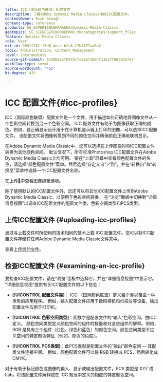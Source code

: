 ```yaml
---
title: ICC（国际颜色联盟）配置文件
description: 了解Adobe Dynamic Media Classic中的ICC配置文件。
contentOwner: Rick Brough
content-type: reference
products: SG_EXPERIENCEMANAGER/Dynamic-Media-Classic
geptopics: SG_SCENESEVENONDEMAND_PK/categories/support_files
feature: Dynamic Media Classic
role: User
exl-id: 989f2761-f5d0-4ece-b2a6-f7b4577aa8a2
topic: Administration, Content Management
level: Intermediate
source-git-commit: 5140b62c76970cfcee271664f11b1ff605625fe7
workflow-type: tm+mt
source-wordcount: '452'
ht-degree: 41%

---
```


# ICC 配置文件{#icc-profiles}

ICC（国际颜色联盟）配置文件是一个文件，用于描述如何正确地将图像文件从一个色彩空间转换到另一个色彩空间。 ICC 配置文件有助于为图像获取正确的颜色。例如，要正确显示设计用于在计算机显示器上打印的图像，可以选择ICC配置文件。 该配置文件将图像转换到不同的颜色空间并确保颜色正确地联机显示。

在Adobe Dynamic Media Classic中，您可以选择在上传图像时将ICC配置文件转换为其他颜色空间。 默认情况下，所有标准Photoshop ICC配置文件在Adobe Dynamic Media Classic上均可用。 要在“上载”屏幕中查看颜色配置文件的名称，请选择“颜色配置文件”菜单。然后选择“自定义自”>“到”，并在“转换自”和“转换至”菜单中选择一个ICC配置文件名称。

在上传[&#128279;](image-editing-options-upload.md#image-editing-options-at-upload)中查看图像编辑选项。

除了使用默认的ICC配置文件外，您还可以将其他ICC配置文件上传到Adobe Dynamic Media Classic，以便用于色彩空间转换。 在“浏览”面板中切换到“详细信息视图”以调查ICC配置文件的配置文件类、色彩空间类型和PCS类型。

## 上传ICC配置文件 {#uploading-icc-profiles}

通过与上载文件时所使用的技术相同的技术上载 ICC 配置文件。您可以将ICC配置文件存储在任何Adobe Dynamic Media Classic文件夹中。

查看[上传您的文件](uploading-files.md#uploading_your_files)。

## 检查ICC配置文件 {#examining-an-icc-profile}

要检查ICC配置文件，请在“浏览”面板中选择它，并在“详细信息视图”中显示它。 “详细信息视图”提供有关ICC配置文件的以下信息：

* **[!UICONTROL 配置文件类]**： ICC （国际颜色联盟）定义每个类以覆盖一种类型的应用程序。 例如，输入配置文件应用于数码相机和扫描仪等设备，输出配置文件应用于打印机。

* **[!UICONTROL 色彩空间类型]**：此数字是配置文件的“输入”色彩空间，由ICC定义。 颜色空间类型定义颜色空间的组件的数量和对这些组件的解释。例如，RGB 是具有三个组件（红色、绿色和蓝色）的颜色空间。颜色空间类型不定义空间的特定颜色特征（例如，原色的色度）。

* **[!UICONTROL PCS类型]**：此PCS类型是配置文件的“输出”颜色空间 — 其配置文件连接空间。 例如，颜色配置文件可以将 RGB 转换成 PCS，然后转化成 CMYK。

对于有助于标记颜色或图像的输入、显示或输出配置文件，PCS 类型是 XYZ 或 Lab。将该配置文件解释成在 ICC 规范中定义的相应的特定颜色空间。
